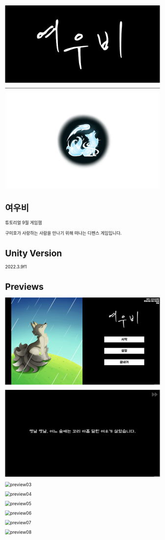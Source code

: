 <p align="center"><img src="./previews/title.png" width="600"></p>

---

<p align="center"><img src="./Assets/Resources/Sprite/UI/여우비2.png" width="500"></p>

# 여우비

튜토리얼 9월 게임잼

구미호가 사랑하는 사람을 만나기 위해 떠나는 디펜스 게임입니다.

# Unity Version

2022.3.9f1

# Previews

![preview01](./previews/preview01.png)

![preview02](./previews/preview02.png)

![preview03](./previews/preview03.png)

![preview04](./previews/preview04.png)

![preview05](./previews/preview05.png)

![preview06](./previews/preview06.png)

![preview07](./previews/preview07.png)

![preview08](./previews/preview08.png)
